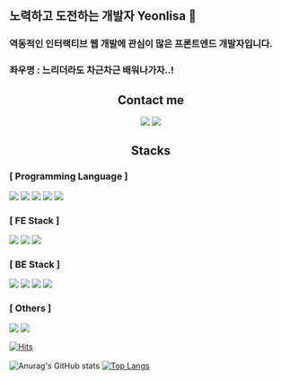 ## 노력하고 도전하는 개발자 Yeonlisa 👋

### 역동적인 인터랙티브 웹 개발에 관심이 많은 프론트엔드 개발자입니다.

### 좌우명 : 느리더라도 차근차근 배워나가자..! 

<div align="center">
  
## Contact me
<a href="https://velog.io/@yeonlisa" target="_blank"><img src="https://img.shields.io/badge/Velog-20C997?style=for-the-badge&logo=velog&logoColor=white"></a> <a href="mailto:tkzw4869@gmail.com" target="_blank"><img src="https://img.shields.io/badge/gmail-EA4335?style=for-the-badge&logo=gmail&logoColor=white"></a>
  

## Stacks
</div>

### [ Programming Language ]
<img src="https://img.shields.io/badge/html5-E34F26?style=for-the-badge&logo=html5&logoColor=white"> <img src="https://img.shields.io/badge/css3-1572B6?style=for-the-badge&logo=css3&logoColor=white"> <img src="https://img.shields.io/badge/sass-CC6699?style=for-the-badge&logo=sass&logoColor=white"> <img src="https://img.shields.io/badge/javascript-F7DF1E?style=for-the-badge&logo=javascript&logoColor=black"> <img src="https://img.shields.io/badge/typescript-3178C6?style=for-the-badge&logo=typescript&logoColor=white">

### [ FE Stack ]
<img src="https://img.shields.io/badge/react-61DAFB?style=for-the-badge&logo=react&logoColor=black"> <img src="https://img.shields.io/badge/redux-764ABC?style=for-the-badge&logo=redux&logoColor=white"> <img src="https://img.shields.io/badge/styled--components-DB7093?style=for-the-badge&logo=styled-components&logoColor=white">

### [ BE Stack ]
<img src="https://img.shields.io/badge/node.js-339933?style=for-the-badge&logo=node.js&logoColor=white"> <img src="https://img.shields.io/badge/express-000000?style=for-the-badge&logo=express&logoColor=white"> <img src="https://img.shields.io/badge/mysql-4479A1?style=for-the-badge&logo=mysql&logoColor=white"> <img src="https://img.shields.io/badge/mongodb-47A248?style=for-the-badge&logo=mongodb&logoColor=white">

### [ Others ]
<img src="https://img.shields.io/badge/git-F05032?style=for-the-badge&logo=git&logoColor=white"> <img src="https://img.shields.io/badge/webpack-8DD6F9?style=for-the-badge&logo=webpack&logoColor=white">

<!-- ### Scheduled to learn Stack
<img src="https://img.shields.io/badge/typescript-3178C6?style=for-the-badge&logo=typescript&logoColor=white"> <img src="https://img.shields.io/badge/next.js-000000?style=for-the-badge&logo=next.js&logoColor=white"> <img src="https://img.shields.io/badge/graphql-E10098?style=for-the-badge&logo=graphql&logoColor=white"> <img src="https://img.shields.io/badge/apollo-311C87?style=for-the-badge&logo=apollographql&logoColor=white"> <img src="https://img.shields.io/badge/firebase-FFCA28?style=for-the-badge&logo=firebase&logoColor=black"> <img src="https://img.shields.io/badge/aws-232F3E?style=for-the-badge&logo=amazonaws&logoColor=white"> -->

[![Hits](https://hits.seeyoufarm.com/api/count/incr/badge.svg?url=https%3A%2F%2Fgithub.com%2FYeonlisa%2Fhit-counter&count_bg=%23F36FFF&title_bg=%23555555&icon=&icon_color=%23E7E7E7&title=hits&edge_flat=false)](https://hits.seeyoufarm.com)<br/><br/>
![Anurag's GitHub stats](https://github-readme-stats.vercel.app/api?username=Yeonlisa&show_icons=true&theme=tokyonight)   [![Top Langs](https://github-readme-stats.vercel.app/api/top-langs/?username=Yeonlisa&layout=compact&theme=tokyonight)](https://github.com/anuraghazra/github-readme-stats)
